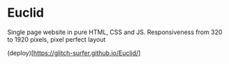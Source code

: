 # Euclid

Single page website in pure HTML, CSS and JS. Responsiveness from 320 to 1920 pixels, pixel perfect layout

(deploy)[https://glitch-surfer.github.io/Euclid/]

